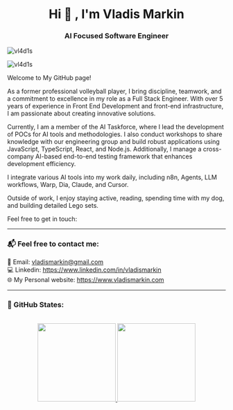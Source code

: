 <h1 align="center">Hi 👋 , I'm Vladis Markin</h1>
<h3 align="center">AI Focused Software Engineer</h3>

<p align="left"> <img src="https://komarev.com/ghpvc/?username=vl4d1s&label=Profile%20views&color=0e75b6&style=flat" alt="vl4d1s" /> </p>

<p align="left"><img src="https://github-profile-trophy.vercel.app/?username=vl4d1s&margin-w=15&no-bg=true&rank=SECRET,SSS,SS,S,AAA,AA,A,B,C" alt="vl4d1s" /></a> </p>

Welcome to My GitHub page!

As a former professional volleyball player, I bring discipline, teamwork, and a commitment to excellence in my role as a Full Stack Engineer. With over 5 years of experience in Front End Development and front-end infrastructure, I am passionate about creating innovative solutions.

Currently, I am a member of the AI Taskforce, where I lead the development of POCs for AI tools and methodologies. I also conduct workshops to share knowledge with our engineering group and build robust applications using JavaScript, TypeScript, React, and Node.js. Additionally, I manage a cross-company AI-based end-to-end testing framework that enhances development efficiency.

I integrate various AI tools into my work daily, including n8n, Agents, LLM workflows, Warp, Dia, Claude, and Cursor.

Outside of work, I enjoy staying active, reading, spending time with my dog, and building detailed Lego sets.

Feel free to get in touch:

---

### 📬 Feel free to contact me:

📧 Email: vladismarkin@gmail.com <br/>
💻 Linkedin: https://www.linkedin.com/in/vladismarkin <br/>
🌐 My Personal website: https://www.vladismarkin.com

---

### 🏅 GitHub States:

<p align="center"><br>
<a href="https://github.com/Vl4d1s">
  <img height="180em" src="https://github-readme-stats-eight-theta.vercel.app/api?username=Vl4d1s&show_icons=true&theme=algolia&include_all_commits=true&count_private=true"/>
  <img height="180em" src="https://github-readme-stats-eight-theta.vercel.app/api/top-langs/?username=Vl4d1s&layout=compact&langs_count=8&theme=algolia"/>
</a>
</p>
